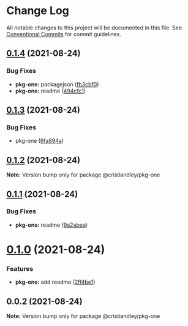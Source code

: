 # Change Log

All notable changes to this project will be documented in this file.
See [Conventional Commits](https://conventionalcommits.org) for commit guidelines.

## [0.1.4](https://github.com/cristiandley/lerna-actions/compare/@cristiandley/pkg-one@0.1.3...@cristiandley/pkg-one@0.1.4) (2021-08-24)


### Bug Fixes

* **pkg-one:** packagejson ([fb3cbf0](https://github.com/cristiandley/lerna-actions/commit/fb3cbf0ee67530970900cffa45300f15929b0f0b))
* **pkg-one:** readme ([494cfc1](https://github.com/cristiandley/lerna-actions/commit/494cfc1121f472fb4dda92290e5bc3110b0c9f18))





## [0.1.3](https://github.com/cristiandley/lerna-actions/compare/@cristiandley/pkg-one@0.1.2...@cristiandley/pkg-one@0.1.3) (2021-08-24)


### Bug Fixes

* pkg-one ([6fa894a](https://github.com/cristiandley/lerna-actions/commit/6fa894ab4d6000fd60357b3a62c1c9f28098ea5d))





## [0.1.2](https://github.com/cristiandley/lerna-actions/compare/@cristiandley/pkg-one@0.1.1...@cristiandley/pkg-one@0.1.2) (2021-08-24)

**Note:** Version bump only for package @cristiandley/pkg-one





## [0.1.1](https://github.com/cristiandley/lerna-actions/compare/@cristiandley/pkg-one@0.1.0...@cristiandley/pkg-one@0.1.1) (2021-08-24)


### Bug Fixes

* **pkg-one:** readme ([9a2abea](https://github.com/cristiandley/lerna-actions/commit/9a2abea293e1a31e4f3aea22a24f3c2f2135e475))





# [0.1.0](https://github.com/cristiandley/lerna-actions/compare/@cristiandley/pkg-one@0.0.2...@cristiandley/pkg-one@0.1.0) (2021-08-24)


### Features

* **pkg-one:** add readme ([2ff4be1](https://github.com/cristiandley/lerna-actions/commit/2ff4be1a02f4cec8570b3103f35e77d80cfdc485))





## 0.0.2 (2021-08-24)

**Note:** Version bump only for package @cristiandley/pkg-one
